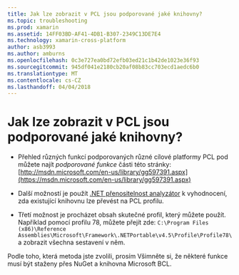 ```yaml
---
title: Jak lze zobrazit v PCL jsou podporované jaké knihovny?
ms.topic: troubleshooting
ms.prod: xamarin
ms.assetid: 14FF03BD-AF41-4DB1-B307-2349C13DE7E4
ms.technology: xamarin-cross-platform
author: asb3993
ms.author: amburns
ms.openlocfilehash: 0c3e727ea0bd72efb03ed21c1b42de1023e36f93
ms.sourcegitcommit: 945df041e2180cb20af08b83cc703ecd1aedc6b0
ms.translationtype: MT
ms.contentlocale: cs-CZ
ms.lasthandoff: 04/04/2018
---
```

# <a name="how-can-i-view-what-libraries-are-supported-in-a-pcl"></a>Jak lze zobrazit v PCL jsou podporované jaké knihovny?

- Přehled různých funkcí podporovaných různé cílové platformy PCL pod můžete najít *podporované funkce* části této stránky: [http://msdn.microsoft.com/en-us/library/gg597391.aspx](https://msdn.microsoft.com/en-us/library/gg597391.aspx)

- Další možností je použít [.NET přenositelnost analyzátor](https://visualstudiogallery.msdn.microsoft.com/1177943e-cfb7-4822-a8a6-e56c7905292b) k vyhodnocení, zda existující knihovnu lze převést na PCL profilu.

- Třetí možnost je procházet obsah skutečné profil, který můžete použít. Například pomocí profilu 78, můžete přejít zde: `C:\Program Files (x86)\Reference Assemblies\Microsoft\Framework\.NETPortable\v4.5\Profile\Profile78\` a zobrazit všechna sestavení v něm.

Podle toho, která metoda jste zvolili, prosím Všimněte si, že některé funkce musí být staženy přes NuGet a knihovna Microsoft BCL.
